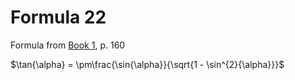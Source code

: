 # Formula 22

Formula from [Book 1](../Buch1.md), p. 160

$\tan{\alpha} = \pm\frac{\sin{\alpha}}{\sqrt{1 - \sin^{2}{\alpha}}}$
